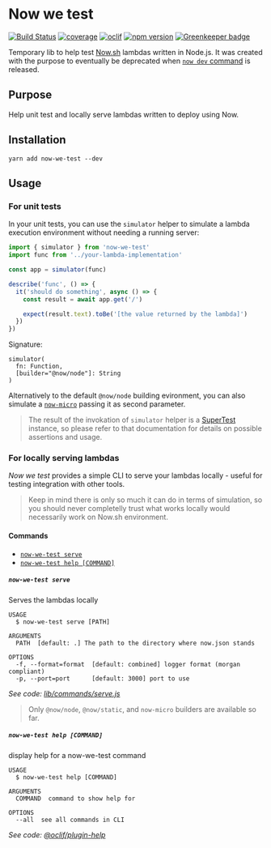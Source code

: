 # Now we test

[![Build Status](https://travis-ci.org/lucasconstantino/now-we-test.svg?branch=master)](https://travis-ci.org/lucasconstantino/now-we-test)
[![coverage](https://img.shields.io/codecov/c/github/lucasconstantino/now-we-test.svg?style=flat-square)](https://codecov.io/github/lucasconstantino/now-we-test)
[![oclif](https://img.shields.io/badge/cli-oclif-brightgreen.svg)](https://oclif.io)
[![npm version](https://img.shields.io/npm/v/now-we-test.svg?style=flat-square)](https://www.npmjs.com/package/now-we-test) [![Greenkeeper badge](https://badges.greenkeeper.io/lucasconstantino/now-we-test.svg)](https://greenkeeper.io/)

Temporary lib to help test [Now.sh](https://zeit.co/now) lambdas written in Node.js. It was created with the purpose to eventually be deprecated when [`now dev` command](https://github.com/zeit/now-cli/issues/1681) is released.

## Purpose

Help unit test and locally serve lambdas written to deploy using Now.

## Installation

`yarn add now-we-test --dev`

## Usage

### For unit tests

In your unit tests, you can use the `simulator` helper to simulate a lambda execution environment without needing a running server:

```js
import { simulator } from 'now-we-test'
import func from '../your-lambda-implementation'

const app = simulator(func)

describe('func', () => {
  it('should do something', async () => {
    const result = await app.get('/')

    expect(result.text).toBe('[the value returned by the lambda]')
  })
})
```

Signature:

```
simulator(
  fn: Function,
  [builder="@now/node"]: String
)
```

Alternatively to the default `@now/node` building evironment, you can also simulate a [`now-micro`](https://github.com/lucasconstantino/now-micro) passing it as second parameter.

> The result of the invokation of `simulator` helper is a [SuperTest](https://github.com/visionmedia/supertest) instance, so please refer to that documentation for details on possible assertions and usage.

### For locally serving lambdas

_Now we test_ provides a simple CLI to serve your lambdas locally - useful for testing integration with other tools.

> Keep in mind there is only so much it can do in terms of simulation, so you should never completelly trust what works locally would necessarily work on Now.sh environment.

#### Commands

- [`now-we-test serve`](#now-we-test-serve)
- [`now-we-test help [COMMAND]`](#now-we-test-help-command)

##### `now-we-test serve`

Serves the lambdas locally

```
USAGE
  $ now-we-test serve [PATH]

ARGUMENTS
  PATH  [default: .] The path to the directory where now.json stands

OPTIONS
  -f, --format=format  [default: combined] logger format (morgan compliant)
  -p, --port=port      [default: 3000] port to use
```

_See code: [lib/commands/serve.js](https://github.com/lucasconstantino/now-we-test/blob/v0.0.0/src/commands/serve.js)_

> Only `@now/node`, `@now/static`, and `now-micro` builders are available so far.

##### `now-we-test help [COMMAND]`

display help for a now-we-test command

```
USAGE
  $ now-we-test help [COMMAND]

ARGUMENTS
  COMMAND  command to show help for

OPTIONS
  --all  see all commands in CLI
```

_See code: [@oclif/plugin-help](https://github.com/oclif/plugin-help/blob/v2.1.4/src/commands/help.ts)_
